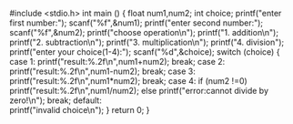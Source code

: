 #include <stdio.h>
int main () {
	float num1,num2;
	int choice;
	printf("enter first number:");
	scanf("%f",&num1);
	printf("enter second number:");
	scanf("%f",&num2);
	printf("choose operation\n");
	printf("1. addition\n");
	printf("2. subtraction\n");
	printf("3. multiplication\n");
	printf("4. division");
	printf("enter your choice(1-4):");
	scanf("%d",&choice);
	switch (choice) {
		case 1:
		   printf("result:%.2f\n",num1+num2);
		   break;
		case 2:
		   printf("result:%.2f\n",num1-num2);
		   break;
		case 3:
		   printf("result:%.2f\n",num1*num2);
		   break;
		case 4:
		   if (num2 !=0)
		   printf("result:%.2f\n",num1/num2);
		   else
		   printf("error:cannot divide by zero!\n");
		   break;
		default:   
		   printf("invalid choice\n");
    }
    return 0;
}
